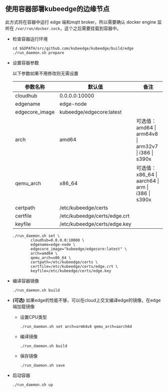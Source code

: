 ## 使用容器部署kubeedge的边缘节点

此方式将在容器中运行 edge 端和mqtt broker，所以需要确认 docker engine 监听在
`/var/run/docker.sock`，这个之后需要挂载到容器中。

+ 检查容器运行环境
  ```
  cd $GOPATH/src/github.com/kubeedge/kubeedge/build/edge
  ./run_daemon.sh prepare
  ```

+ 设置容器参数

  以下参数如果不用修改则无需设置

  | 参数名称            | 默认值                       | 备注                     |
  | ------------------- | ---------------------------- | ------------------------ |
  | cloudhub            | 0.0.0.0:10000                |                          |
  | edgename            | edge-node                    |                          |
  | edgecore_image     | kubeedge/edgecore:latest     |                          |
  | arch                | amd64                        | 可选值：amd64 \| arm64v8 \| arm32v7 \| i386 \| s390x |
  | qemu_arch           | x86_64                       | 可选值：x86_64 \| aarch64 \| arm \| i386 \| s390x  |
  | certpath            | /etc/kubeedge/certs          |                          |
  | certfile            | /etc/kubeedge/certs/edge.crt |                          |
  | keyfile             | /etc/kubeedge/certs/edge.key |                          |

  ```shell
  ./run_daemon.sh set \
          cloudhub=0.0.0.0:10000 \
          edgename=edge-node \
          edgecore_image="kubeedge/edgecore:latest" \
          arch=amd64 \
          qemu_arch=x86_64 \
          certpath=/etc/kubeedge/certs \
          certfile=/etc/kubeedge/certs/edge.crt \
          keyfile=/etc/kubeedge/certs/edge.key 
  ````

+ 编译容器镜像

  ```
  ./run_daemon.sh build
  ```

+ **(可选)** 如果edge的性能不够，可以在cloud上交叉编译edge的镜像，在edge端加载镜像
  - 设置CPU类型

    ```
    ./run_daemon.sh set arch=arm64v8 qemu_arch=aarch64
    ```

  - 编译镜像
    ```
    ./run_daemon.sh build
    ```

  - 保存镜像
    ```
    ./run_daemon.sh save
    ```

+ 启动容器
  ```
  ./run_daemon.sh up
  ```
